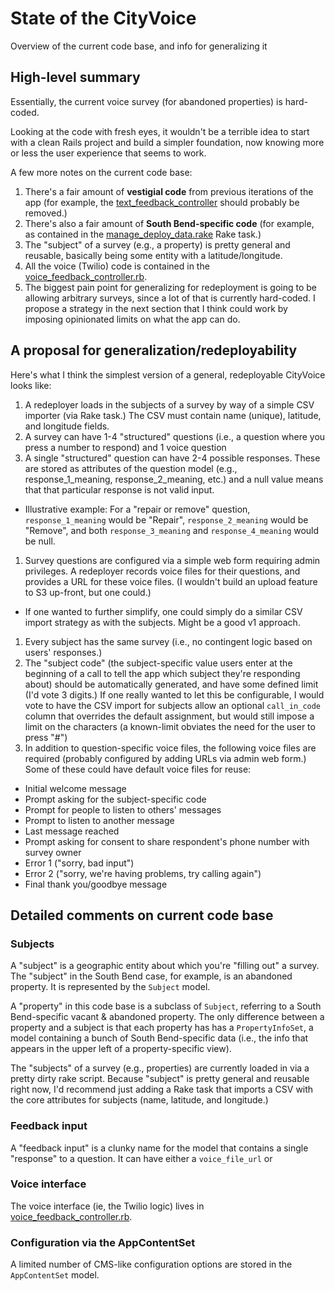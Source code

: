 # State of the CityVoice

Overview of the current code base, and info for generalizing it

## High-level summary

Essentially, the current voice survey (for abandoned properties) is hard-coded. 

Looking at the code with fresh eyes, it wouldn't be a terrible idea to start with a clean Rails project and build a simpler foundation, now knowing more or less the user experience that seems to work.

A few more notes on the current code base:

1. There's a fair amount of **vestigial code** from previous iterations of the app (for example, the [text_feedback_controller](app/controllers/text_feedback_controller.rb) should probably be removed.)
1. There's also a fair amount of **South Bend-specific code** (for example, as contained in the [manage_deploy_data.rake](lib/tasks/manage_deploy_data.rake) Rake task.)
1. The "subject" of a survey (e.g., a property) is pretty general and reusable, basically being some entity with a latitude/longitude.
1. All the voice (Twilio) code is contained in the [voice_feedback_controller.rb](app/controllers/voice_feedback_controller.rb).
1. The biggest pain point for generalizing for redeployment is going to be allowing arbitrary surveys, since a lot of that is currently hard-coded. I propose a strategy in the next section that I think could work by imposing opinionated limits on what the app can do.

## A proposal for generalization/redeployability

Here's what I think the simplest version of a general, redeployable CityVoice looks like:

1. A redeployer loads in the subjects of a survey by way of a simple CSV importer (via Rake task.) The CSV must contain name (unique), latitude, and longitude fields.
1. A survey can have 1-4 "structured" questions (i.e., a question where you press a number to respond) and 1 voice question
1. A single "structured" question can have 2-4 possible responses. These are stored as attributes of the question model (e.g., response_1_meaning, response_2_meaning, etc.) and a null value means that that particular response is not valid input.
 - Illustrative example: For a "repair or remove" question, `response_1_meaning` would be "Repair", `response_2_meaning` would be "Remove", and both `response_3_meaning` and `response_4_meaning` would be null.
1. Survey questions are configured via a simple web form requiring admin privileges. A redeployer records voice files for their questions, and provides a URL for these voice files. (I wouldn't build an upload feature to S3 up-front, but one could.)
 - If one wanted to further simplify, one could simply do a similar CSV import strategy as with the subjects. Might be a good v1 approach.
1. Every subject has the same survey (i.e., no contingent logic based on users' responses.)
1. The "subject code" (the subject-specific value users enter at the beginning of a call to tell the app which subject they're responding about) should be automatically generated, and have some defined limit (I'd vote 3 digits.) If one really wanted to let this be configurable, I would vote to have the CSV import for subjects allow an optional `call_in_code` column that overrides the default assignment, but would still impose a limit on the characters (a known-limit obviates the need for the user to press "#")
1. In addition to question-specific voice files, the following voice files are required (probably configured by adding URLs via admin web form.) Some of these could have default voice files for reuse:
 - Initial welcome message
 - Prompt asking for the subject-specific code
 - Prompt for people to listen to others' messages
 - Prompt to listen to another message
 - Last message reached
 - Prompt asking for consent to share respondent's phone number with survey owner
 - Error 1 ("sorry, bad input")
 - Error 2 ("sorry, we're having problems, try calling again")
 - Final thank you/goodbye message

## Detailed comments on current code base

### Subjects

A "subject" is a geographic entity about which you're "filling out" a survey. The "subject" in the South Bend case, for example, is an abandoned property. It is represented by the `Subject` model.

A "property" in this code base is a subclass of `Subject`, referring to a South Bend-specific vacant & abandoned property. The only difference between a property and a subject is that each property has has a `PropertyInfoSet`, a model containing a bunch of South Bend-specific data (i.e., the info that appears in the upper left of a property-specific view).

The "subjects" of a survey (e.g., properties) are currently loaded in via a pretty dirty rake script. Because "subject" is pretty general and reusable right now, I'd recommend just adding a Rake task that imports a CSV with the core attributes for subjects (name, latitude, and longitude.)

### Feedback input

A "feedback input" is a clunky name for the model that contains a single "response" to a question. It can have either a `voice_file_url` or 

### Voice interface

The voice interface (ie, the Twilio logic) lives in [voice_feedback_controller.rb](app/controllers/voice_feedback_controller.rb).

### Configuration via the AppContentSet

A limited number of CMS-like configuration options are stored in the `AppContentSet` model.